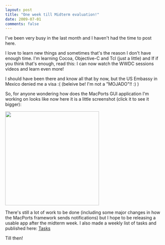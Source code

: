 ```yaml
---
layout: post
title: "One week till Midterm evaluation!"
date: 2009-07-01
comments: false
---
```


<p>I've been very busy in the last month and I haven't had the time to post here.</p>

<p>I love to learn new things and sometimes that's the reason I don't have enough time. I'm learning Cocoa, Objective-C and Tcl (just a little) and If if you think that's enough, read this: I can now watch the WWDC sessions videos and learn even more!</p>

<p>I should have been there and know all that by now, but the US Embassy in Mexico denied me a visa :( (beleive be! I'm not a "MOJADO"!! :) )</p>

<p>So, for anyone wondering how does the MacPorts GUI application I'm working on looks like now here it is a little screenshot (click it to see it bigger):</p>

<a href="http://content.screencast.com/users/juanger/folders/Jing/media/c35f7ed9-876d-4acb-ab87-7c1b8f958ab2/00000001.png"><img class="embeddedObject" src="http://content.screencast.com/users/juanger/folders/Jing/media/c35f7ed9-876d-4acb-ab87-7c1b8f958ab2/00000001.png" width="300" border="0" /></a>

<p>There's still a lot of work to be done (including some major changes in how the MacPorts framework sends notifications) but I hope to be releasing a usable app after the midterm week. I also made a weekly list of tasks and published here: <a href="http://juanger.heroku.com/gsoc-09">Tasks</a></p>

<p>Till then!</p>
